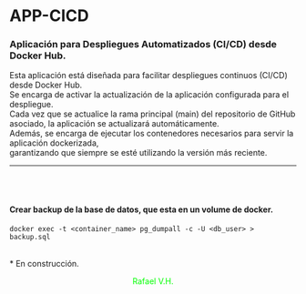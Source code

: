 
# APP-CICD

### Aplicación para Despliegues Automatizados (CI/CD) desde Docker Hub.

<p>
Esta aplicación está diseñada para facilitar despliegues continuos (CI/CD) desde Docker Hub.<br>
Se encarga de activar la actualización de la aplicación configurada para el despliegue.<br>
Cada vez que se actualice la rama principal (main) del repositorio de GitHub asociado, la aplicación se actualizará automáticamente.<br> 
Además, se encarga de ejecutar los contenedores necesarios para servir la aplicación dockerizada,<br>
garantizando que siempre se esté utilizando la versión más reciente.
</p>
<hr>
<br>
<br>

#### Crear backup de la base de datos, que esta en un volume de docker.

```
docker exec -t <container_name> pg_dumpall -c -U <db_user> > backup.sql
```

<br>
* En construcción.

<br>
<font color='lime'><p align="center">Rafael V.H.</p></font>
